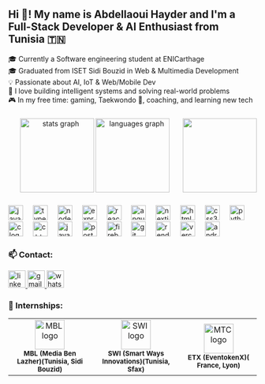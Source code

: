 <h2 align="left">Hi 👋! My name is Abdellaoui Hayder and I'm a Full-Stack Developer & AI Enthusiast from Tunisia 🇹🇳</h2>

🎓 Currently a Software engineering student at ENICarthage  
🎓 Graduated from ISET Sidi Bouzid in Web & Multimedia Development  
💡 Passionate about AI, IoT & Web/Mobile Dev   
🧠 I love building intelligent systems and solving real-world problems  
🎮 In my free time: gaming, Taekwondo 🥋, coaching, and learning new tech

###

<div align="center">
  <img src="https://github-readme-stats.vercel.app/api?username=Abdellaouihayder&hide_title=false&hide_rank=false&show_icons=true&include_all_commits=true&count_private=true&disable_animations=false&theme=dracula&locale=en&hide_border=false" height="150" alt="stats graph" />
  <img src="https://github-readme-stats.vercel.app/api/top-langs?username=Abdellaouihayder&locale=en&hide_title=false&layout=compact&card_width=320&langs_count=5&theme=dracula&hide_border=false" height="150" alt="languages graph" />
 
  <img align="right" height="150" src="https://media.giphy.com/media/qgQUggAC3Pfv687qPC/giphy.gif"/>

</div>

###


###

<div align="left">
  <img src="https://cdn.jsdelivr.net/gh/devicons/devicon/icons/javascript/javascript-original.svg" height="30" alt="javascript logo" />
  <img width="12" />
  <img src="https://cdn.jsdelivr.net/gh/devicons/devicon/icons/typescript/typescript-original.svg" height="30" alt="typescript logo" />
  <img width="12" />
  <img src="https://cdn.jsdelivr.net/gh/devicons/devicon/icons/nodejs/nodejs-original.svg" height="30" alt="nodejs logo" />
  <img width="12" />
  <img src="https://encrypted-tbn0.gstatic.com/images?q=tbn:ANd9GcR4VAehvEPyaQyT3ADMdOLbI5k65aEJKyWkiA&s" height="30" alt="express logo" />
  <img width="12" />
  <img src="https://cdn.jsdelivr.net/gh/devicons/devicon/icons/react/react-original.svg" height="30" alt="react logo" />
  <img width="12" />
  <img src="https://cdn.jsdelivr.net/gh/devicons/devicon/icons/angularjs/angularjs-original.svg" height="30" alt="angular logo" />
  <img width="12" />
  <img src="https://cdn.jsdelivr.net/gh/devicons/devicon/icons/nextjs/nextjs-original.svg" height="30" alt="nextjs logo" />
  <img width="12" />
  <img src="https://cdn.jsdelivr.net/gh/devicons/devicon/icons/html5/html5-original.svg" height="30" alt="html5 logo" />
  <img width="12" />
  <img src="https://cdn.jsdelivr.net/gh/devicons/devicon/icons/css3/css3-original.svg" height="30" alt="css3 logo" />
  <img width="12" />
  <img src="https://cdn.jsdelivr.net/gh/devicons/devicon/icons/python/python-original.svg" height="30" alt="python logo" />
  <img width="12" />
  <img src="https://encrypted-tbn0.gstatic.com/images?q=tbn:ANd9GcSUXlq0oluVp1sezj1iJYRJ3WnBfUavCO2xIw&s" height="30" alt="c logo" />
  <img width="12" />
  <img src="https://cdn.jsdelivr.net/gh/devicons/devicon/icons/cplusplus/cplusplus-original.svg" height="30" alt="c++ logo" />
  <img width="12" />
  <img src="https://cdn.jsdelivr.net/gh/devicons/devicon/icons/java/java-original.svg" height="30" alt="java logo" />
  <img width="12" />
  <img src="https://cdn.jsdelivr.net/gh/devicons/devicon/icons/postman/postman-original.svg" height="30" alt="postman logo" />
  <img width="12" />
  <img src="https://cdn.jsdelivr.net/gh/devicons/devicon/icons/firebase/firebase-plain.svg" height="30" alt="firebase logo" />
  <img width="12" />
  <img src="https://cdn.jsdelivr.net/gh/devicons/devicon/icons/git/git-original.svg" height="30" alt="git logo" />
  <img width="12" />
  <img src="https://encrypted-tbn0.gstatic.com/images?q=tbn:ANd9GcRmmwt9y5hqOay_UXXeqd9gdq98AlkUZAux6Q&s" height="30" alt="render logo" />
  <img width="12" />
  <img src="https://encrypted-tbn0.gstatic.com/images?q=tbn:ANd9GcTAhKP9zXin_1eaek1_lCAGu3tKI1pwcMe9Hw&s" height="30" alt="vercel logo" />
  <img width="12" />
  <img src="https://cdn.jsdelivr.net/gh/devicons/devicon/icons/androidstudio/androidstudio-original.svg" height="30" alt="android studio logo" />
</div>

### 📫 Contact:

<div align="left">
  <a href="https://www.linkedin.com/in/abdellaoui-hayder-44b25a248">
    <img src="https://img.shields.io/static/v1?message=LinkedIn&logo=linkedin&label=&color=0077B5&logoColor=white&labelColor=&style=for-the-badge" height="35" alt="linkedin logo" />
  </a>
  <a href="mailto:haidaran2002@gmail.com">
    <img src="https://img.shields.io/static/v1?message=Gmail&logo=gmail&label=&color=D14836&logoColor=white&labelColor=&style=for-the-badge" height="35" alt="gmail logo" />
  </a>
  <a href="https://wa.me/21692767714" target="blank">
    <img src="https://img.shields.io/static/v1?message=WhatsApp&logo=whatsapp&label=&color=25D366&logoColor=white&labelColor=&style=for-the-badge" height="35" alt="whatsapp logo" />
  </a>
</div>

### 🏢 Internships:

<div align="center">
  <table>
    <tr>
      <td align="center">
        <img src="https://media.licdn.com/dms/image/v2/D4D0BAQEhRg6t2bwa2w/company-logo_100_100/B4DZd0_q9YHMAQ-/0/1750014539689?e=1759363200&v=beta&t=67ygYC0-Lf2vdnCDkGcVyodwSTKR9M31FWQVTni2Qf8" height="60" alt="MBL logo" /><br />
        <sub><b>MBL (Media Ben Lazher)(Tunisia, Sidi Bouzid)</b></sub>
      </td>
      <td align="center">
        <img src="https://media.licdn.com/dms/image/v2/D4D0BAQH5yQApAogJsw/company-logo_200_200/company-logo_200_200/0/1666376861047?e=1759363200&v=beta&t=UzJqDuJyJH15ftbviQpwOqZhDrlH53qc2UIvpfb1vVo" height="60" alt="SWI logo" /><br />
        <sub><b>SWI (Smart Ways Innovations)(Tunisia, Sfax)</b></sub>
      </td>
      <td align="center">
        <img src="https://media.licdn.com/dms/image/v2/D4D0BAQHxrskAaWPkkQ/company-logo_200_200/company-logo_200_200/0/1704394057072?e=1759363200&v=beta&t=ya63QhuXDJjUYXLTpEp_eUPOGTN-6xiG4Y5vm_8tif0" height="60" alt="MTC logo" /><br />
        <sub><b>ETX (EventokenX)( France, Lyon)</b></sub>
      </td>
    </tr>
  </table>
</div>
